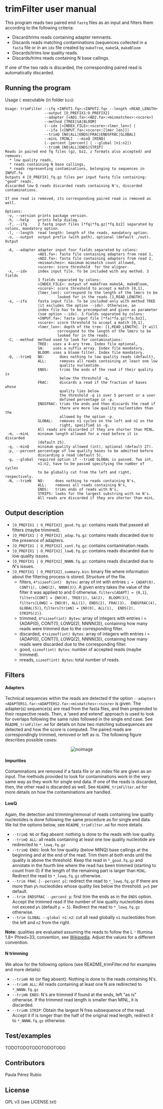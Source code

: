 # trimFilter user manual

 This program reads two paired end `fastq` files as an input and filters them 
according to the following criteria:
 - Discard/trims reads containing adapter remnants.
 - Discards reads matching contaminations (sequences collected in a `fasta`
   file or in an `idx` file created by `makeTree`, `makeSA`, `makeBloom`
 - Discards/trims low quality reads.
 - Discards/trims reads containing N base callings.

If one of the two rads is discarded, the corresponding paired read is 
automatically discarded. 

## Running the program

Usage `C` executable (in folder `bin`): 

```
Usage: trimFilter --ifq <INPUT1.fq>:<INPUT2.fq> --length <READ_LENGTH>
                  --output [O_PREFIX1:O_PREFIX2]
                  --adapter [<AD1.fa>:<AD2.fa>:<mismatches>:<score>]
                  --method [TREE|SA|BLOOM]
                  (--idx [<INDEX_FILE>:<score>:<lmer_len>] |
                   --ifa [<INPUT.fa>:<score>:[lmer_len]])
                  --trimQ [NO|ALL|ENDS|FRAC|ENDSFRAC|GLOBAL]
                  --minL [MINL]  --minQ [MINQ]
                  (--percent [percent] | --global [n1:n2])
                  --trimN [NO|ALL|ENDS|STRIP]
Reads in paired end fq files (gz, bz2, z formats also accepted) and removes:
  * low quality reads,
  * reads containing N base callings,
  * reads representing contaminations, belonging to sequences in INPUT.fa
Outputs 4 [O_PREFIX]_fq.gz files per input fastq file containing: "good" reads, 
discarded low Q reads discarded reads containing N's, discarded contaminations.

If one read is removed, its corresponding paired read is removed as well. 

Options:
 -v, --version prints package version.
 -h, --help    prints help dialog.
 -f, --ifq     2 fastq input files [*fq|*fq.gz|*fq.bz2] separated by colons, mandatory option.
 -l, --length  read length: length of the reads, mandatory option.
 -o, --output  output prefix (with path), optional (default ./out). Output 
 
 -A, --adapter adapter input four fields separated by colons:
               <AD1.fa>: fasta file containing adapters from read 1,
               <AD2.fa>: fasta file containing adapters from read 2,
               <mismatches>: maximum mismatch count allowed,
               <score>: score threshold  for the aligner.
 -x, --idx     index input file. To be included with any method. 3 fields
               3 fields separated by colons:
               <INDEX_FILE>: output of makeTree makeSA, makeBloom,
               <score>: score threshold to accept a match [0,1],
               [lmer_len]: correspond to the length of the lmers to be
                        looked for in the reads [1,READ_LENGTH].
 -a, --ifa     fasta input file. To be included only with method TREE
               (it excludes the option --idx). Otherwise, an
               index file has to be precomputed and given as parameter
               (see option --idx). 3 fields separated by colons:
               <INPUT.fa>: fasta input file [*fa|*fa.gz|*fa.bz2],
               <score>: score threshold to accept a match [0,1],
               <lmer_len>: depth of the tree: [1,READ_LENGTH]. It will
                        correspond to the length of the lmers to be
                        looked for in the reads.
 -C, --method  method used to look for contaminations:
               TREE:  uses a 4-ary tree. Index file optional,
               SA:    uses a suffix array. Index file mandatory,
               BLOOM: uses a bloom filter. Index file mandatory.
 -Q, --trimQ   NO:       does nothing to low quality reads (default),
               ALL:      removes all reads containing at least one low
                         quality nucleotide.
               ENDS:     trims the ends of the read if their quality is
                         below the threshold -q,
               FRAC:     discards a read if the fraction of bases whose
                         quality lies below
                         the threshold -q is over 5 percent or a user
                         defined percentage in -p.
               ENDSFRAC: trims the ends and then discards the read if
                         there are more low quality nucleotides than the
                         allowed by the option -p.
               GLOBAL:   removes n1 cycles on the left and n2 on the
                         right, specified in -g.
               All reads are discarded if they are shorter than MINL.
 -m, --minL    minimum length allowed for a read before it is discarded
               (default 25).
 -q, --minQ    minimum quality allowed (int), optional (default 27).
 -p, --percent percentage of low quality bases to be admitted before
               discarding a read (default 5),
 -g, --global  required option if --trimQ GLOBAL is passed. Two int,
               n1:n2, have to be passed specifying the number of cycles
               to be globally cut from the left and right, respectively.
 -N, --trimN   NO:     does nothing to reads containing N's,
               ALL:    removes all reads containing N's,
               ENDS:   trims ends of reads with N's,
               STRIPS: looks for the largest substring with no N's.
               All reads are discarded if they are shorter than minL.
```


## Output description

- `[O_PREFIX1 | O_PREFIX2]_good.fq.gz`: contains reads that passed all filters (maybe trimmed).
- `[O_PREFIX1 | O_PREFIX2]_adap.fq.gz`: contains reads discarded due to the presence of adapters.
- `[O_PREFIX1 | O_PREFIX2]_cont.fq.gz`: contains contamination reads.
- `[O_PREFIX1 | O_PREFIX2]_lowQ.fq.gz`: contains reads discarded due to low quality issues.
- `[O_PREFIX1 | O_PREFIX2]_NNNN.fq.gz`: contains reads discarded due to *N*'s issues.
- `[O_PREFIX1 | O_PREFIX2]_summary.bin`: binary file where information about the filtering
   process is stored. Structure of the file.
    * filters, `4*sizeof(int)  Bytes`: array of int with entries
       `i = {ADAP(0), CONT(1), LOWQ(2), NNNN(3)}`. A given entry takes
       the value of the filter it was applied to and 0 otherwise.
       `filters[ADAPT] = {0,1}`, `filters[CONT] = {NO(0), TREE(1), SA(2), 
        BLOOM(3)}`, `filters[LOWQ] = {NO(0), ALL(1), ENDS(2), FRAC(3), 
        ENDSFRAC(4), GLOBAL(5)}`, `filters[trimN] = {NO(0), ALL(1), 
        ENDS(2), STRIPS(2)}`.
    * trimmed, `4*sizeof(int) Bytes`: array of integers with entries
       i = {ADAP(0), CONT(1), LOWQ(2), NNNN(3)}, containing how many
       reads were trimmed due to the corresponding filter.
    * discarded, `4*sizeof(int) Bytes`: array of integers with entries
       i = {ADAP(0), CONT(1), LOWQ(2), NNNN(3)}, containing how many
      reads were discarded due to the corresponding filter.
    * good, `sizeof(int) Bytes`: number of accepted reads (maybe trimmed).
    * nreads, `sizeof(int) Bytes`: total number of reads.

## Filters

#### Adapters

Technical sequences within the reads are detected if the option
`--adapters <ADAPTERS1.fa>:<ADAPTERS2.fa>:<mismatches>:<score>` is given. 
The adapter(s) sequence(s) are read from the fasta files, and then prepended
to their respective reads. Then, a 'seed and extend' approach is used 
to look for overlaps following the same rules followed in the single end case.
See `README_trimFilter.md` for details on how two matching subsequences are 
detected and how the score is computed. The paired reads are correspondingly 
trimmed, removed or left as is. The following figure describes possible 
cases: 

<p align="center">
<img src=./pics/adapters/palindrome.png alt="noimage" title="Adapters identification">
</p>


#### Impurities

 Contaminations are removed if a fasta file or an index file are given as an 
input. The methods provided to look for contaminations work in the very same 
way as they work for single end data. If one of the reads is discarded, 
then, the other read is discarded as well. See `README_trimFilter.md` for more
details on how the contaminations are handled.   

#### LowQ

 Again, the detection and trimming/removal of reads containing low quality 
nucleotides is done following the same procedure as for single end data. 
We list the options below, see `README_trimFilter.md` for more details. 

- `--trimQ NO` or flag absent: nothing is done to the reads with low quality.
- `--trimQ ALL`: all reads containing at least one low quality nucleotide are
  redirected to  `*_lowq.fq.gz`
- `--trimQ ENDS`: look for low quality (below MINQ) base callings at the
  beginning and at the end of the read. Trim them at both ends until the
  quality is above the threshold. Keep the read in `*_good.fq.gz`
  and annotate in the fourth line where the read has been trimmed (starting to
  count from 0) if the length of the remaining part is larger than `MINL`.
  Redirect the read to `*_lowq.fq.gz` otherwise.
- `--trim FRAC [--percent p]`: redirect  the read to `*_lowq.fq.gz` if
   there are more than `p%` nucleotides whose quality lies below the threshold.
   `p=5` per default.
- `--trim ENDSFRAC --percent p`: first trim the ends as in the `ENDS` option.
   Accept the trimmed read if the number of low quality nucleotides does not
   exceed `p%` (default  `p = 5`).
   Redirect the read to `*_lowq.fq.gz` otherwise.
- `--trim GLOBAL --global n1:n2`: cut all read globally `n1` nucleotides from
   the left and `n2` from the right.

**Note:** qualities are evaluated assuming the reads to follow the
L - Illumina 1.8+ Phred+33, convention, see [Wikipedia](https://en.wikipedia.org/wiki/FASTQ_format#Encoding).
Adjust the values for a different convention.


#### N trimming

We allow for the following options (see README_trimFilter.md for 
examples and more details):

- `--trimN NO` (or flag absent): Nothing is done to the reads containing N's.
- `--trimN ALL`: All reads containing at least one N are redirected to
  `*_NNNN.fq.gz`
- `--trimN ENDS`: N's are trimmed if found at the ends, left "as is"
  otherwise. If the trimmed read length is smaller than MINL, it is discarded.
- `--trimN STRIP`: Obtain the largest N free subsequence of the read. Accept it
   if is longer than the half of the original read length, redirect it to
   `*_NNNN.fq.gz` otherwise. 

## Test/examples

TODOTODOTODOTODOTODO

## Contributors

Paula Pérez Rubio

## License

GPL v3 (see LICENSE.txt)
